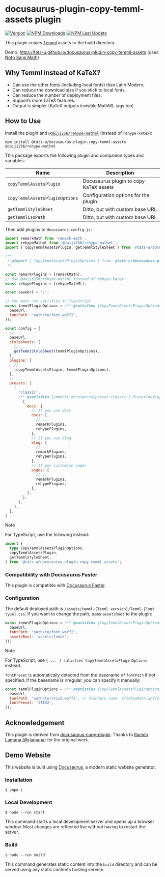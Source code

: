 # docusaurus-plugin-copy-temml-assets plugin

[![Version](https://img.shields.io/npm/v/@tats-u/docusaurus-plugin-copy-temml-assets)](https://npmjs.com/package/@tats-u/docusaurus-plugin-copy-temml-assets) [![NPM Downloads](https://img.shields.io/npm/dm/@tats-u/docusaurus-plugin-copy-temml-assets)](https://npmjs.com/package/@tats-u/docusaurus-plugin-copy-temml-assets) [![NPM Last Update](https://img.shields.io/npm/last-update/@tats-u/docusaurus-plugin-copy-temml-assets)](https://npmjs.com/package/@tats-u/docusaurus-plugin-copy-temml-assets)

This plugin copies [Temml](https://temml.org) assets to the build directory.

Demo: https://tats-u.github.io/docusaurus-plugin-copy-temml-assets (uses [Noto Sans Math](https://fonts.google.com/noto/specimen/Noto+Sans+Math))

## Why Temml instead of KaTeX?

- Can use the other fonts (including local fonts) than Latin Modern.
- Can reduce the download size if you stick to local fonts.
- Can reduce the number of deployment files.
- Supports more LaTeX features.
- Output is simpler (KaTeX outputs invisible MathML tags too).

## How to Use

Install the plugin and [`@daiji256/rehype-mathml`](https://github.com/daiji256/rehype-mathml) (instead of `rehype-katex`):

```
npm install @tats-u/docusaurus-plugin-copy-temml-assets @daiji256/rehype-mathml
```

This package exports the following plugin and companion types and variables:

| Name | Description |
| --- | --- |
| `copyTemmlAssetsPlugin` | Docusaurus plugin to copy KaTeX assets |
| `CopyTemmlAssetsPluginOptions` | Configuration options for the plugin |
| `getTemmlStyleSheet` | Ditto, but with custom base URL |
| `getTemmlCssPath` | Ditto, but with custom base URL |

Then add plugins to `docusaurus.config.js`:

```js
import remarkMath from 'remark-math';
import rehypeMathml from '@daiji256/rehype-mathml';
import { copyTemmlAssetsPlugin, getTemmlStyleSheet } from '@tats-u/docusaurus-plugin-copy-temml-assets';

/**
 * @import { CopyTemmlAssetsPluginOptions } from '@tats-u/docusaurus-plugin-copy-temml-assets';
 */

const remarkPlugins = [remarkMath];
// Use @daiji256/rehype-mathml instead of rehype-katex
const rehypePlugins = [rehypeMathMl];

const baseUrl = '/';

// You must use satisfies in TypeScript
const temmlPluginOptions = /** @satisfies {CopyTemmlAssetsPluginOptions} */ ({
  baseUrl,
  fontPath: 'path/to/font.woff2',
});

const config = {
  // ...
  baseUrl,
  stylesheets: [
    // ...
    getTemmlStyleSheet(temmlPluginOptions),
  ],
  plugins: [
    // ...
    [copyTemmlAssetsPlugin, temmlPluginOptions],
  ],
  // ...
  presets: [
    [
      'classic',
      /** @satisfies {import('docusaurus/preset-classic').PresetConfig} */ (
        {
          docs: {
            // If you use docs
            docs: {
              // ...
              remarkPlugins,
              rehypePlugins,
            },
            // If you use blog
            blog: {
              // ...
              remarkPlugins,
              rehypePlugins,
            },
            // If you customize pages
            pages: {
              // ...
              remarkPlugins,
              rehypePlugins,
            },
          },
        },
      ),
    ],
  ],
}
```

> [!NOTE]
> For TypeScript, use the following instead:
>
> ```ts
> import {
>   type CopyTemmlAssetsPluginOptions,
>   copyTemmlAssetsPlugin,
>   getTemmlStyleSheet,
> } from '@tats-u/docusaurus-plugin-copy-temml-assets';
> ```

### Compatibility with Docusaurus Faster

This plugin is compatible with [Docusaurus Faster](https://github.com/facebook/docusaurus/issues/10556).

### Configuration

The default deployed path is `/assets/temml-{Temml version}/Temml-{Font type}.css`. If you want to change the path, pass `assetsRoot` to the plugin:

```js
const temmlPluginOptions = /** @satisfies {CopyTemmlAssetsPluginOptions} */ ({
  baseUrl,
  fontPath: 'path/to/font.woff2',
  assetsRoot: 'assets/temml',
});
```

> [!NOTE]
> For TypeScript, use `{ ... } satisfies CopyTemmlAssetsPluginOptions` instead.

`fontPreset` is automatically detected from the basename of `fontPath` if not specified. If the basename is irregular, you can specify it manually:

```js
const temmlPluginOptions = /** @satisfies {CopyTemmlAssetsPluginOptions} */ ({
  baseUrl,
  fontPath: 'path/to/stix2.woff2', // Standard name: STIXTwoMath.woff2
  fontPreset: 'STIX2',
});
```

## Acknowledgement

This plugin is derived from [docusaurus-copy-plugin](https://github.com/rlamana/docusaurus-plugin-copy). Thanks to [Ramón Lamana (@rlamana)](https://github.com/rlamana) for the original work.

## Demo Website

This website is built using [Docusaurus](https://docusaurus.io/), a modern static website generator.

### Installation

```
$ pnpm i
```

### Local Development

```
$ node --run start
```

This command starts a local development server and opens up a browser window. Most changes are reflected live without having to restart the server.

### Build

```
$ node --run build
```

This command generates static content into the `build` directory and can be served using any static contents hosting service.

